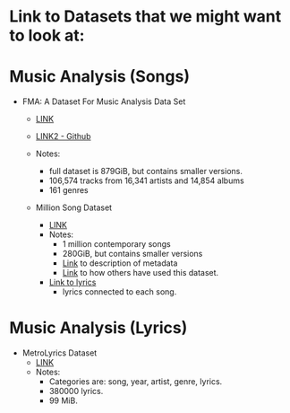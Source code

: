 # Link to Datasets that we might want to look at:

# Music Analysis (Songs)

  * FMA: A Dataset For Music Analysis Data Set 
    * [LINK](https://archive.ics.uci.edu/ml/datasets/FMA%3A+A+Dataset+For+Music+Analysis)
    * [LINK2 - Github](https://archive.ics.uci.edu/ml/datasets/FMA%3A+A+Dataset+For+Music+Analysis)
    * Notes:
      * full dataset is 879GiB, but contains smaller versions.
      * 106,574 tracks from 16,341 artists and 14,854 albums
      * 161 genres

    * Million Song Dataset
      * [LINK](https://labrosa.ee.columbia.edu/millionsong/) 
      * Notes:
        * 1 million contemporary songs
        * 280GiB, but contains smaller versions
        * [Link](https://labrosa.ee.columbia.edu/millionsong/pages/example-track-description) to description of metadata
        * [Link](https://www.kaggle.com/c/msdchallenge/discussion) to how others have used this dataset.
      * [Link to lyrics](https://labrosa.ee.columbia.edu/millionsong/musixmatch)
        * lyrics connected to each song.

# Music Analysis (Lyrics)

  * MetroLyrics Dataset
    * [LINK](https://www.kaggle.com/gyani95/380000-lyrics-from-metrolyrics)
    * Notes:
      * Categories are: song, year, artist, genre, lyrics.
      * 380000 lyrics.
      * 99 MiB.
